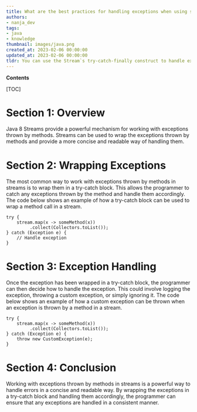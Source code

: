 ```yaml
---
title: What are the best practices for handling exceptions when using streams in Java 8?
authors:
- nanja_dev
tags:
- java
- knowledge
thumbnail: images/java.png
created_at: 2023-02-06 00:00:00
updated_at: 2023-02-06 00:00:00
tldr: You can use the Stream`s try-catch-finally construct to handle exceptions when working with exception-throwing methods in streams.
---
```


**Contents**

[TOC]

# Section 1: Overview

Java 8 Streams provide a powerful mechanism for working with exceptions thrown by methods. Streams can be used to wrap the exceptions thrown by methods and provide a more concise and readable way of handling them.

# Section 2: Wrapping Exceptions

The most common way to work with exceptions thrown by methods in streams is to wrap them in a try-catch block. This allows the programmer to catch any exceptions thrown by the method and handle them accordingly. The code below shows an example of how a try-catch block can be used to wrap a method call in a stream.

```
try {
    stream.map(x -> someMethod(x))
         .collect(Collectors.toList());
} catch (Exception e) {
    // Handle exception
}
```

# Section 3: Exception Handling

Once the exception has been wrapped in a try-catch block, the programmer can then decide how to handle the exception. This could involve logging the exception, throwing a custom exception, or simply ignoring it. The code below shows an example of how a custom exception can be thrown when an exception is thrown by a method in a stream.

```
try {
    stream.map(x -> someMethod(x))
         .collect(Collectors.toList());
} catch (Exception e) {
    throw new CustomException(e);
}
```

# Section 4: Conclusion

Working with exceptions thrown by methods in streams is a powerful way to handle errors in a concise and readable way. By wrapping the exceptions in a try-catch block and handling them accordingly, the programmer can ensure that any exceptions are handled in a consistent manner.
